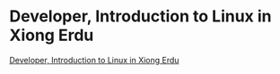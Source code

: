 # Developer, Introduction to Linux in Xiong Erdu
[Developer, Introduction to Linux in Xiong Erdu](https://aiwithcloud.com/2022/09/15/developer_introduction_to_linux_in_xiong_erdu/)